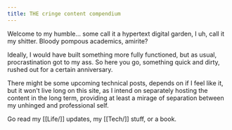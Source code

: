 ```yaml
---
title: THE cringe content compendium
---
```

Welcome to my humble... some call it a hypertext digital garden, I uh, call it my shitter. Bloody pompous academics, amirite?

Ideally, I would have built something more fully functioned, but as usual, procrastination got to my ass. So here you go, something quick and dirty, rushed out for a certain anniversary.

There might be some upcoming technical posts, depends on if I feel like it, but it won't live long on this site, as I intend on separately hosting the content in the long term, providing at least a mirage of separation between my unhinged and professional self. 

Go read my [[Life/]] updates, my [[Tech/]] stuff, or a book.